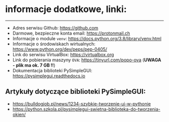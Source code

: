 # informacje dodatkowe, linki:

----

* Adres serwisu Github: https://github.com
* Darmowe, bezpieczne konta email: https://protonmail.ch
* Informacje o module `venv`: https://docs.python.org/3.8/library/venv.html
* Informacje o środowiskach wirtualnych: https://www.python.org/dev/peps/pep-0405/
* Link do serwisu VirtualBox: https://virtualbox.org
* Link do pobierania maszyny `OVA`: https://tinyurl.com/popo-ova  (**UWAGA - plik ma ok. 7 GB !!**)
* Dokumentacja biblioteki PySimpleGUI: https://pysimplegui.readthedocs.io

## Artykuły dotyczące biblioteki PySimpleGUI:
* https://bulldogjob.pl/news/1234-szybkie-tworzenie-ui-w-pythonie
* https://python.szkola.pl/pysimplegui-swietna-biblioteka-do-tworzenia-okien/
